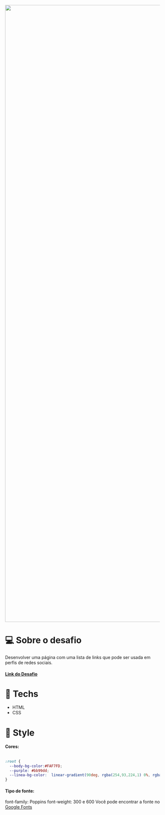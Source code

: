 <!--lint disable no-literal-urls-->

<p align="center">
  <a href="https://ingridsotodev.github.io/desafio-social-links-discover/">
    <img
      alt="Social Link"
      src="https://www.notion.so/image/https%3A%2F%2Fs3-us-west-2.amazonaws.com%2Fsecure.notion-static.com%2Fccd98d58-f227-4283-b3c9-e729aa9dbe4f%2FCapturar.png?id=70422887-8755-455a-ad5d-e5137f41e852&table=block&spaceId=23358dc7-d3e9-4235-9cb4-6088e80c3d9b&width=2000&userId=25930ea8-4ace-491d-a5e2-a1acdef2538c&cache=v2"
      width="2000"
    />
  </a>
</p>

# 💻 Sobre o desafio
Desenvolver uma página com uma lista de links que pode ser usada em perfis de redes sociais.

#### [Link do Desafio](https://efficient-sloth-d85.notion.site/Desafio-Social-Tree-a4008e467a3248c4b05c97cf78aea44f)

# 🚀 Techs
* HTML
* CSS

# 🎨 Style

#### Cores:

```css

:root {
  --body-bg-color:#FAF7FD;
  --purple: #bb99dd;
  --linea-bg-color:  linear-gradient(90deg, rgba(254,93,224,1) 0%, rgba(242,1,2,1) 16%, rgba(255,134,1,1) 33%, rgba(252,246,1,1) 49%, rgba(1,135,35,1) 66%, rgba(69,0,253,1) 83%, rgba(132,2,136,1) 100%); 
}


```

#### Tipo de fonte:
font-family: Poppins
font-weight: 300 e 600
Você pode encontrar a fonte no [Google Fonts](https://fonts.google.com/)

